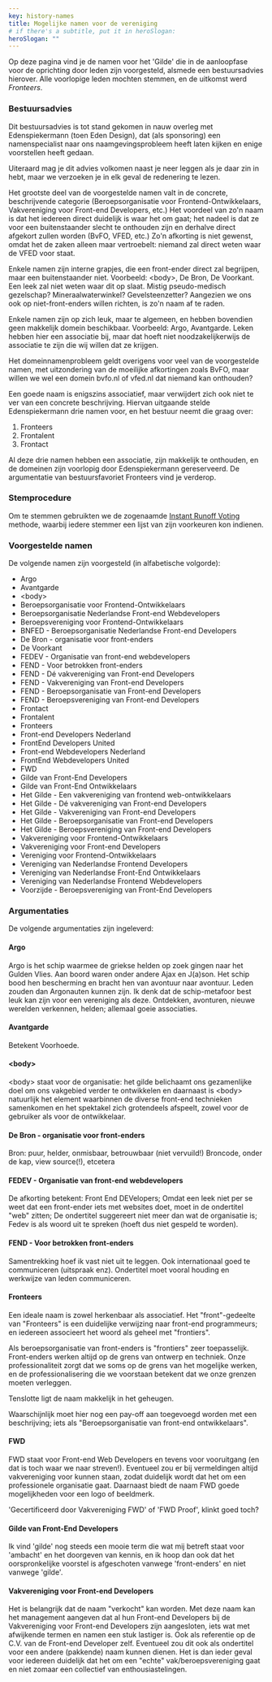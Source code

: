 ```yaml
---
key: history-names
title: Mogelijke namen voor de vereniging
# if there's a subtitle, put it in heroSlogan:
heroSlogan: ""
---
```

Op deze pagina vind je de namen voor het 'Gilde' die in de aanloopfase voor de oprichting door leden zijn voorgesteld, alsmede een bestuursadvies hierover.
Alle voorlopige leden mochten stemmen, en de uitkomst werd *Fronteers*.

### Bestuursadvies

Dit bestuursadvies is tot stand gekomen in nauw overleg met Edenspiekermann (toen Eden Design), dat (als sponsoring) een namenspecialist naar ons naamgevingsprobleem heeft laten kijken en enige voorstellen heeft gedaan.

Uiteraard mag je dit advies volkomen naast je neer leggen als je daar zin in hebt, maar we verzoeken je in elk geval de redenering te lezen.

Het grootste deel van de voorgestelde namen valt in de concrete, beschrijvende categorie (Beroepsorganisatie voor Frontend-Ontwikkelaars, Vakvereniging voor Front-end Developers, etc.) Het voordeel van zo'n naam is dat het iedereen direct duidelijk is waar het om gaat; het nadeel is dat ze voor een buitenstaander slecht te onthouden zijn en derhalve direct afgekort zullen worden (BvFO, VFED, etc.) Zo'n afkorting is niet gewenst, omdat het de zaken alleen maar vertroebelt: niemand zal direct weten waar de VFED voor staat.

Enkele namen zijn interne grapjes, die een front-ender direct zal begrijpen, maar een buitenstaander niet. Voorbeeld: &lt;body&gt;, De Bron, De Voorkant. Een leek zal niet weten waar dit op slaat. Mistig pseudo-medisch gezelschap? Mineraalwaterwinkel? Gevelsteenzetter? Aangezien we ons ook op niet-front-enders willen richten, is zo'n naam af te raden.

Enkele namen zijn op zich leuk, maar te algemeen, en hebben bovendien geen makkelijk domein beschikbaar. Voorbeeld: Argo, Avantgarde. Leken hebben hier een associatie bij, maar dat hoeft niet noodzakelijkerwijs de associatie te zijn die wij willen dat ze krijgen.

Het domeinnamenprobleem geldt overigens voor veel van de voorgestelde namen, met uitzondering van de moeilijke afkortingen zoals BvFO, maar willen we wel een domein bvfo.nl of vfed.nl dat niemand kan onthouden?

Een goede naam is enigszins associatief, maar verwijdert zich ook niet te ver van een concrete beschrijving. Hiervan uitgaande stelde Edenspiekermann drie namen voor, en het bestuur neemt die graag over:

1. Fronteers
2. Frontalent
3. Frontact

Al deze drie namen hebben een associatie, zijn makkelijk te onthouden, en de domeinen zijn voorlopig door Edenspiekermann gereserveerd. De argumentatie van bestuursfavoriet Fronteers vind je verderop.

### Stemprocedure

Om te stemmen gebruikten we de zogenaamde [Instant Runoff Voting](http://en.wikipedia.org/wiki/Instant-runoff_voting) methode, waarbij iedere stemmer een lijst van zijn voorkeuren kon indienen.

### Voorgestelde namen

De volgende namen zijn voorgesteld (in alfabetische volgorde):

- Argo
- Avantgarde
- &lt;body&gt;
- Beroepsorganisatie voor Frontend-Ontwikkelaars
- Beroepsorganisatie Nederlandse Front-end Webdevelopers
- Beroepsvereniging voor Frontend-Ontwikkelaars
- BNFED - Beroepsorganisatie Nederlandse Front-end Developers
- De Bron - organisatie voor front-enders
- De Voorkant
- FEDEV - Organisatie van front-end webdevelopers
- FEND - Voor betrokken front-enders
- FEND - Dé vakvereniging van Front-end Developers
- FEND - Vakvereniging van Front-end Developers
- FEND - Beroepsorganisatie van Front-end Developers
- FEND - Beroepsvereniging van Front-end Developers
- Frontact
- Frontalent
- Fronteers
- Front-end Developers Nederland
- FrontEnd Developers United
- Front-end Webdevelopers Nederland
- FrontEnd Webdevelopers United
- FWD
- Gilde van Front-End Developers
- Gilde van Front-End Ontwikkelaars
- Het Gilde - Een vakvereniging van frontend web-ontwikkelaars
- Het Gilde - Dé vakvereniging van Front-end Developers
- Het Gilde - Vakvereniging van Front-end Developers
- Het Gilde - Beroepsorganisatie van Front-end Developers
- Het Gilde - Beroepsvereniging van Front-end Developers
- Vakvereniging voor Frontend-Ontwikkelaars
- Vakvereniging voor Front-end Developers
- Vereniging voor Frontend-Ontwikkelaars
- Vereniging van Nederlandse Frontend Developers
- Vereniging van Nederlandse Front-End Ontwikkelaars
- Vereniging van Nederlandse Frontend Webdevelopers
- Voorzijde - Beroepsvereniging van Front-End Developers

### Argumentaties

De volgende argumentaties zijn ingeleverd:

#### Argo

Argo is het schip waarmee de griekse helden op zoek gingen naar het Gulden Vlies. Aan boord waren onder andere Ajax en J(a)son. Het schip bood hen bescherming en bracht hen van avontuur naar avontuur.
Leden zouden dan Argonauten kunnen zijn.
Ik denk dat de schip-metafoor best leuk kan zijn voor een vereniging als deze. Ontdekken, avonturen, nieuwe werelden verkennen, helden; allemaal goeie associaties.

#### Avantgarde

Betekent Voorhoede.

#### &lt;body&gt;

&lt;body&gt; staat voor de organisatie: het gilde belichaamt ons gezamenlijke doel om ons vakgebied verder te ontwikkelen en daarnaast is &lt;body&gt; natuurlijk het element waarbinnen de diverse front-end technieken samenkomen en het spektakel zich grotendeels afspeelt, zowel voor de gebruiker als voor de ontwikkelaar.

#### De Bron - organisatie voor front-enders

Bron: puur, helder, onmisbaar, betrouwbaar (niet vervuild!)
Broncode, onder de kap, view source(!), etcetera

#### FEDEV - Organisatie van front-end webdevelopers

De afkorting betekent: Front End DEVelopers;
Omdat een leek niet per se weet dat een front-ender iets met websites doet, moet in de ondertitel "web" zitten;
De ondertitel suggereert niet meer dan wat de organisatie is;
Fedev is als woord uit te spreken (hoeft dus niet gespeld te worden).

#### FEND - Voor betrokken front-enders

Samentrekking hoef ik vast niet uit te leggen.
Ook internationaal goed te communiceren (uitspraak enz).
Ondertitel moet vooral houding en werkwijze van leden communiceren.

#### Fronteers

Een ideale naam is zowel herkenbaar als associatief. Het "front"-gedeelte van "Fronteers" is een duidelijke verwijzing naar front-end programmeurs; en iedereen associeert het woord als geheel met "frontiers".

Als beroepsorganisatie van front-enders is "frontiers" zeer toepasselijk. Front-enders werken altijd op de grens van ontwerp en techniek. Onze professionaliteit zorgt dat we soms op de grens van het mogelijke werken, en de professionalisering die we voorstaan betekent dat we onze grenzen moeten verleggen.

Tenslotte ligt de naam makkelijk in het geheugen.

Waarschijnlijk moet hier nog een pay-off aan toegevoegd worden met een beschrijving; iets als "Beroepsorganisatie van front-end ontwikkelaars".

#### FWD

FWD staat voor Front-end Web Developers en tevens voor vooruitgang (en dat is toch waar we naar streven!). Eventueel zou er bij vermeldingen altijd vakvereniging voor kunnen staan, zodat duidelijk wordt dat het om een professionele organisatie gaat. Daarnaast biedt de naam FWD goede mogelijkheden voor een logo of beeldmerk.

'Gecertificeerd door Vakvereniging FWD' of 'FWD Proof', klinkt goed toch?

#### Gilde van Front-End Developers

Ik vind 'gilde' nog steeds een mooie term die wat mij betreft staat voor 'ambacht' en het doorgeven van kennis, en ik hoop dan ook dat het oorspronkelijke voorstel is afgeschoten vanwege 'front-enders' en niet vanwege 'gilde'.

#### Vakvereniging voor Front-end Developers

Het is belangrijk dat de naam "verkocht" kan worden. Met deze naam kan het management aangeven dat al hun Front-end Developers bij de Vakvereniging voor Front-end Developers zijn aangesloten, iets wat met afwijkende termen en namen een stuk lastiger is. Ook als referentie op de C.V. van de Front-end Developer zelf. Eventueel zou dit ook als ondertitel voor een andere (pakkende) naam kunnen dienen. Het is dan ieder geval voor iedereen duidelijk dat het om een "echte" vak/beroepsvereniging gaat en niet zomaar een collectief van enthousiastelingen.
